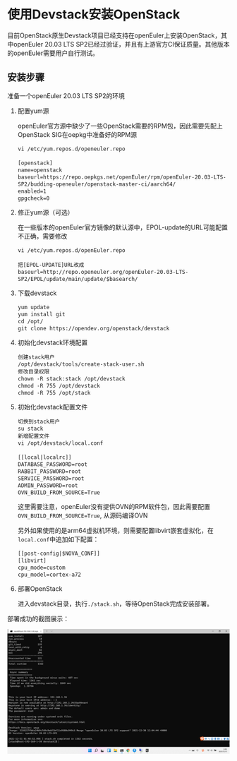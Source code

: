 # 使用Devstack安装OpenStack

目前OpenStack原生Devstack项目已经支持在openEuler上安装OpenStack，其中openEuler 20.03 LTS SP2已经过验证，并且有上游官方CI保证质量。其他版本的openEuler需要用户自行测试。

## 安装步骤

准备一个openEuler 20.03 LTS SP2的环境

1. 配置yum源

    openEuler官方源中缺少了一些OpenStack需要的RPM包，因此需要先配上OpenStack SIG在oepkg中准备好的RPM源
    ```
    vi /etc/yum.repos.d/openeuler.repo

    [openstack]
    name=openstack
    baseurl=https://repo.oepkgs.net/openEuler/rpm/openEuler-20.03-LTS-SP2/budding-openeuler/openstack-master-ci/aarch64/
    enabled=1
    gpgcheck=0
    ```

2. 修正yum源（可选）

    在一些版本的openEuler官方镜像的默认源中，EPOL-update的URL可能配置不正确，需要修改

    ```
    vi /etc/yum.repos.d/openEuler.repo

    把[EPOL-UPDATE]URL改成
    baseurl=http://repo.openeuler.org/openEuler-20.03-LTS-SP2/EPOL/update/main/update/$basearch/
    ```

3. 下载devstack

    ```
    yum update
    yum install git
    cd /opt/
    git clone https://opendev.org/openstack/devstack
    ```

3. 初始化devstack环境配置

    ```
    创建stack用户
    /opt/devstack/tools/create-stack-user.sh
    修改目录权限
    chown -R stack:stack /opt/devstack
    chmod -R 755 /opt/devstack
    chmod -R 755 /opt/stack
    ```

4. 初始化devstack配置文件

    ```
    切换到stack用户
    su stack
    新增配置文件
    vi /opt/devstack/local.conf

    [[local|localrc]]
    DATABASE_PASSWORD=root
    RABBIT_PASSWORD=root
    SERVICE_PASSWORD=root
    ADMIN_PASSWORD=root
    OVN_BUILD_FROM_SOURCE=True
    ```

    这里需要注意，openEuler没有提供OVN的RPM软件包，因此需要配置`OVN_BUILD_FROM_SOURCE=True`, 从源码编译OVN

    另外如果使用的是arm64虚拟机环境，则需要配置libvirt嵌套虚拟化，在`local.conf`中追加如下配置：

    ```
    [[post-config|$NOVA_CONF]]
    [libvirt]
    cpu_mode=custom
    cpu_model=cortex-a72
    ```

5. 部署OpenStack

    进入devstack目录，执行`./stack.sh`，等待OpenStack完成安装部署。


部署成功的截图展示：

![devstack-success](./devstack-success.png)
